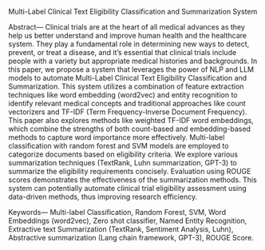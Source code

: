 Multi-Label Clinical Text Eligibility Classification and Summarization System 

Abstract— Clinical trials are at the heart of all medical advances as they help us better understand and improve human health and the healthcare system. They play a fundamental role in determining new ways to detect, prevent, or treat a disease, and it’s essential that clinical trials include people with a variety but appropriate medical histories and backgrounds. In this paper, we propose a system that leverages the power of NLP and LLM models to automate Multi-Label Clinical Text Eligibility Classification and Summarization. This system utilizes a combination of feature extraction techniques like word embedding (word2vec) and entity recognition to identify relevant medical concepts and traditional approaches like count vectorizers and TF-IDF (Term Frequency-Inverse Document Frequency). This paper also explores methods like weighted TF-IDF word embeddings, which combine the strengths of both count-based and embedding-based methods to capture word importance more effectively.  Multi-label classification with random forest and SVM models are employed to categorize documents based on eligibility criteria. We explore various summarization techniques (TextRank, Luhn summarization, GPT-3) to summarize the eligibility requirements concisely. Evaluation using ROUGE scores demonstrates the effectiveness of the summarization methods. This system can potentially automate clinical trial eligibility assessment using data-driven methods, thus improving research efficiency. 

 

Keywords— Multi-label Classification, Random Forest, SVM, Word Embeddings (word2vec), Zero shot classifier, Named Entity Recognition, Extractive text Summarization (TextRank, Sentiment Analysis, Luhn), Abstractive summarization (Lang chain framework, GPT-3), ROUGE Score.  


 
